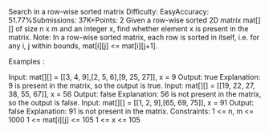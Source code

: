 Search in a row-wise sorted matrix
Difficulty: EasyAccuracy: 51.77%Submissions: 37K+Points: 2
Given a row-wise sorted 2D matrix mat[][] of size n x m and an integer x, find whether element x is present in the matrix.
Note: In a row-wise sorted matrix, each row is sorted in itself, i.e. for any i, j within bounds, mat[i][j] <= mat[i][j+1].

Examples :

Input: mat[][] = [[3, 4, 9],[2, 5, 6],[9, 25, 27]], x = 9
Output: true
Explanation: 9 is present in the matrix, so the output is true.
Input: mat[][] = [[19, 22, 27, 38, 55, 67]], x = 56
Output: false
Explanation: 56 is not present in the matrix, so the output is false.
Input: mat[][] = [[1, 2, 9],[65, 69, 75]], x = 91
Output: false
Explanation: 91 is not present in the matrix.
Constraints:
1 <= n, m <= 1000
1 <= mat[i][j] <= 105
1 <= x <= 105